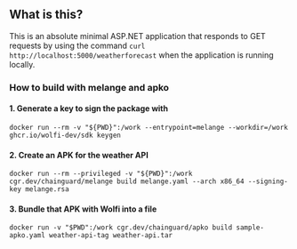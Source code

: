## What is this?

This is an absolute minimal ASP.NET application that responds to GET requests by using the command `curl http://localhost:5000/weatherforecast` when the application is running locally.

### How to build with melange and apko

#### 1. Generate a key to sign the package with
```
docker run --rm -v "${PWD}":/work --entrypoint=melange --workdir=/work ghcr.io/wolfi-dev/sdk keygen
```

#### 2. Create an APK for the weather API
```
docker run --rm --privileged -v "${PWD}":/work cgr.dev/chainguard/melange build melange.yaml --arch x86_64 --signing-key melange.rsa
```

#### 3. Bundle that APK with Wolfi into a file
```
docker run -v "$PWD":/work cgr.dev/chainguard/apko build sample-apko.yaml weather-api-tag weather-api.tar
```

